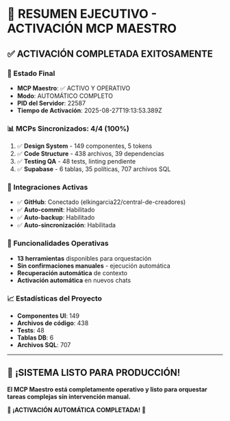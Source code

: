 # 🎯 RESUMEN EJECUTIVO - ACTIVACIÓN MCP MAESTRO

## ✅ ACTIVACIÓN COMPLETADA EXITOSAMENTE

### 🚀 Estado Final
- **MCP Maestro**: ✅ ACTIVO Y OPERATIVO
- **Modo**: AUTOMÁTICO COMPLETO
- **PID del Servidor**: 22587
- **Tiempo de Activación**: 2025-08-27T19:13:53.389Z

### 📊 MCPs Sincronizados: 4/4 (100%)
1. ✅ **Design System** - 149 componentes, 5 tokens
2. ✅ **Code Structure** - 438 archivos, 39 dependencias  
3. ✅ **Testing QA** - 48 tests, linting pendiente
4. ✅ **Supabase** - 6 tablas, 35 políticas, 707 archivos SQL

### 🔗 Integraciones Activas
- ✅ **GitHub**: Conectado (elkingarcia22/central-de-creadores)
- ✅ **Auto-commit**: Habilitado
- ✅ **Auto-backup**: Habilitado
- ✅ **Auto-sincronización**: Habilitada

### 🎯 Funcionalidades Operativas
- **13 herramientas** disponibles para orquestación
- **Sin confirmaciones manuales** - ejecución automática
- **Recuperación automática** de contexto
- **Activación automática** en nuevos chats

### 📈 Estadísticas del Proyecto
- **Componentes UI**: 149
- **Archivos de código**: 438
- **Tests**: 48
- **Tablas DB**: 6
- **Archivos SQL**: 707

---

## 🎯 ¡SISTEMA LISTO PARA PRODUCCIÓN!

**El MCP Maestro está completamente operativo y listo para orquestar tareas complejas sin intervención manual.**

**🚀 ¡ACTIVACIÓN AUTOMÁTICA COMPLETADA! 🚀**
